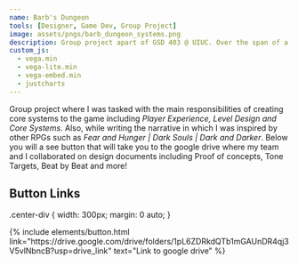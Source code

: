 ```yaml
---
name: Barb's Dungeon
tools: [Designer, Game Dev, Group Project]
image: assets/pngs/barb_dungeon_systems.png
description: Group project apart of GSD 403 @ UIUC. Over the span of a semester design different aspects of a game.
custom_js:
  - vega.min
  - vega-lite.min
  - vega-embed.min
  - justcharts
---
```



Group project where I was tasked with the main responsibilities of creating core systems to the game including *Player Experience, Level Design and Core Systems*. Also, while writing the narrative in which I was inspired by other RPGs such as *Fear and Hunger | Dark Souls | Dark and Darker*. Below you will a see button that will take you to the google drive where my team and I collaborated on design documents including Proof of concepts, Tone Targets, Beat by Beat and more!







## Button Links

.center-div {
  width: 300px;
  margin: 0 auto;
}
<div class="center-div">
{% include elements/button.html link="https://drive.google.com/drive/folders/1pL6ZDRkdQTb1mGAUnDR4qj3V5vlNbncB?usp=drive_link" text="Link to google drive" %}
</div>